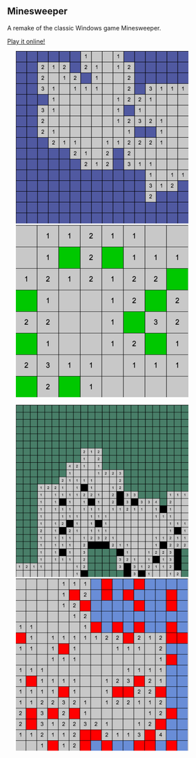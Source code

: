 ## Minesweeper

A remake of the classic Windows game Minesweeper.

[Play it online!](http://noahzpepper.github.io/APCS/Minesweeper)

<img src="images/intermediate.png" width="400" hspace="20"><img src="images/win.png" width="400" hspace="20">

<img src="images/expert.png" width="400" hspace="20"><img src="images/lose.png" width="400" hspace="20">
